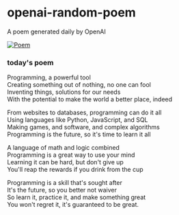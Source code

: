 
# openai-random-poem
 A poem generated daily by OpenAI

[![Poem](https://github.com/fbiego/openai-random-poem/actions/workflows/main.yml/badge.svg)](https://github.com/fbiego/openai-random-poem/actions/workflows/main.yml)

### today's poem  
  
Programming, a powerful tool  
Creating something out of nothing, no one can fool  
Inventing things, solutions for our needs  
With the potential to make the world a better place, indeed  
  
From websites to databases, programming can do it all  
Using languages like Python, JavaScript, and SQL  
Making games, and software, and complex algorithms  
Programming is the future, so it's time to learn it all  
  
A language of math and logic combined  
Programming is a great way to use your mind  
Learning it can be hard, but don't give up  
You'll reap the rewards if you drink from the cup  
  
Programming is a skill that's sought after  
It's the future, so you better not waiver  
So learn it, practice it, and make something great  
You won't regret it, it's guaranteed to be great.